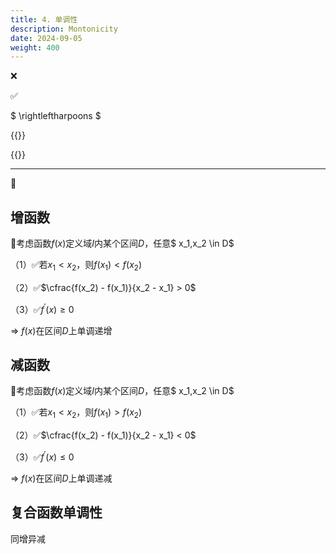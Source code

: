 ```yaml
---
title: 4. 单调性
description: Montonicity
date: 2024-09-05
weight: 400
---
```

<style>
th, td {
  border: 1px solid rgb(190, 190, 190);
}
</style>

&#10060;

&#9989;

$ \rightleftharpoons $


{{<note >}}


{{</note>}}

---
&#128311;




## 增函数

&#128311;考虑函数$f(x)$定义域$I$内某个区间$D$，任意$ x_1,x_2 \in D$

（1）&#9989;若$x_1 < x_2$，则$f(x_1) < f(x_2)$

（2）&#9989;$\cfrac{f(x_2) - f(x_1)}{x_2 - x_1} > 0$

（3）&#9989;$f^{'}(x) \ge 0$

$\Longrightarrow$ $f(x)$在区间$D$上单调递增

## 减函数

&#128311;考虑函数$f(x)$定义域$I$内某个区间$D$，任意$ x_1,x_2 \in D$

（1）&#9989;若$x_1 < x_2$，则$f(x_1) > f(x_2)$

（2）&#9989;$\cfrac{f(x_2) - f(x_1)}{x_2 - x_1} < 0$

（3）&#9989;$f^{'}(x) \le 0$

$\Longrightarrow$ $f(x)$在区间$D$上单调递减


## 复合函数单调性


同增异减














